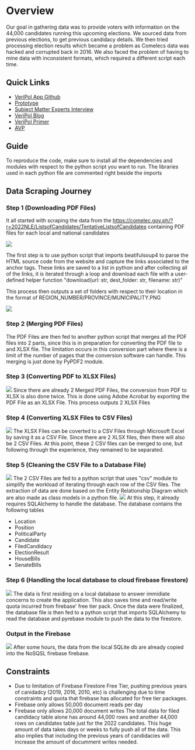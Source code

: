 # Overview
Our goal in gathering data was to provide voters with information on the 44,000 candidates running this upcoming elections. We sourced data from previous elections, to get previous candidacy details. We then tried processing election results which became a problem as Comelecs data was hacked and corrupted back in 2016. We also faced the problem of having to mine data with inconsistent formats, which required a different script each time.

## Quick Links
* [VeriPol App Github](https://github.com/Panonce/VeriPol)
* [Prototype](https://bit.ly/VeriPolPrototype)
* [Subject Matter Experts Interview](https://ardetech.notion.site/Subject-Matter-Experts-4de6ae58fcfd49898fe6245b166ae8ea)
* [VeriPol Blog](https://ardetech.notion.site/VeriPol-Blog-03630503e787402a91f6cd59f6d181ab)
* [VeriPol Primer](https://bit.ly/VeriPolPrimer)
* [AVP](https://youtu.be/ZMgToRa6MkE)


## Guide
To reproduce the code, make sure to install all the dependencies and modules with respect to the python script you want to run. The libraries used in each python file are commented right beside the imports

## Data Scraping Journey

### Step 1 (Downloading PDF Files)
It all started with scraping the data from the https://comelec.gov.ph/?r=2022NLE/ListsofCandidates/TentativeListsofCandidates containing PDF files for each local and national candidates

![](Blobs/step_1.png)

The first step is to use python script that imports beatifulsoup4 to parse the HTML source code from the website and capture the links associated to the anchor tags.
These links are saved to a list in python and after collecting all of the links, it is iterated through a loop and download each file with a user-defined helper function "download(url: str, dest_folder: str, filename: str)"

This process then outputs a set of folders with respect to their location in the format of REGION_NUMBER/PROVINCE/MUNICIPALITY.PNG

![](Blobs/step_2.png)

### Step 2 (Merging PDF Files)
The PDF Files are then fed to another python script that merges all the PDF files into 2 parts, since this is in preparation for converting the PDF file to and XLSX file.
The limitation occurs in this conversion part where there is a limit of the number of pages that the conversion software can handle.
This merging is just done by PyPDF2 module.


### Step 3 (Converting PDF to XLSX Files)

![](Blobs/step_3.png)
Since there are already 2 Merged PDF Files, the conversion from PDF to XLSX is also done twice. This is done using Adobe Acrobat by exporting the PDF File as an XLSX File.
This process outputs 2 XLSX Files

### Step 4 (Converting XLSX Files to CSV Files)
![](Blobs/step_4.png)
The XLSX Files can be coverted to a CSV Files through Microsoft Excel by saving it as a CSV File. Since there are 2 XLSX files, then there will also be 2 CSV Files.
At this point, these 2 CSV files can be merged to one, but following through the experience, they remained to be separated.

### Step 5 (Cleaning the CSV File to a Database File)
![](Blobs/step_5.png)
The 2 CSV Files are fed to a python script that uses "csv" module to simplify the workload of iterating through each row of the CSV files.
The extraction of data are done based on the Entity Relationship Diagram which are also made as class models in a python file.
![](Blobs/ERD.png)
At this step, it already requires SQLAlchemy to handle the database. The database contains the following tables
- Location
- Position
- PoliticalParty
- Candidate
- FiledCandidacy
- ElectionResult
- HouseBills
- SenateBills

### Step 6 (Handling the local database to cloud firebase firestore)
![](Blobs/step_6.png)
The data is first residing on a local database to answer immidiate concerns to create the application. This also saves time and read/write quota incurred from firebase' free tier pack.
Once the data were finalized, the database file is then fed to a python script that imports SQLAlchemy to read the database and pyrebase module to push the data to the firestore.

### Output in the Firebase
![](Blobs/firebase_output.png)
After some hours, the data from the local SQLite db are already copied into the NoSQSL firebase firebase.

## Constraints
- Due to limitation of Firebase Firestore Free Tier, pushing previous years of canidadcy (2019, 2016, 2010, etc) is challenging due to time constraints and quota that firebase has allocated for free tier packages. 
- Firebase only allows 50,000 document reads per day
- Firebase only allows 20,000 document writes
The total data for filed candidacy table alone has around 44,000 rows and another 44,000 rows on candidates table just for the 2022 candidates. This huge amount of data takes days or weeks to fully push all of the data. This also implies that including the previous years of candidacies will increase the amount of documment writes needed.
